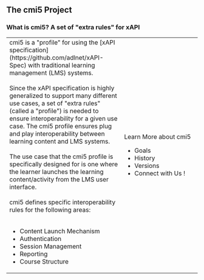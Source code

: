 ## The cmi5 Project


### What is cmi5? A set of "extra rules" for xAPI

<table border="0">
<tr>
  <td>
cmi5 is a "profile" for using the [xAPI specification](https://github.com/adlnet/xAPI-Spec) with traditional learning management (LMS) systems.
<br><br>
Since the xAPI specification is highly generalized to support many different use cases, a set of "extra rules" (called a "profile") is needed to ensure interoperability for a given use case. The cmi5 profile ensures plug and play interoperability between learning content and LMS systems.
<br><br>
The use case that the cmi5 profile is specifically designed for is one where the learner launches the learning content/activity from the LMS user interface.
<br><br>
cmi5 defines specific interoperability rules for the following areas:
<br><br>  
    
<ul>
<li>Content Launch Mechanism</li>
<li>Authentication</li>
<li>Session Management</li>
<li>Reporting</li>
<li>Course Structure</li>  
</ul>


</td>

<td  width="40%" align="top">
  

Learn More about cmi5

<ul>
<li>Goals</li>
<li>History</li>
<li>Versions</li>
<li>Connect with Us !</li>
</ul>

</td>
</tr>
</table>

